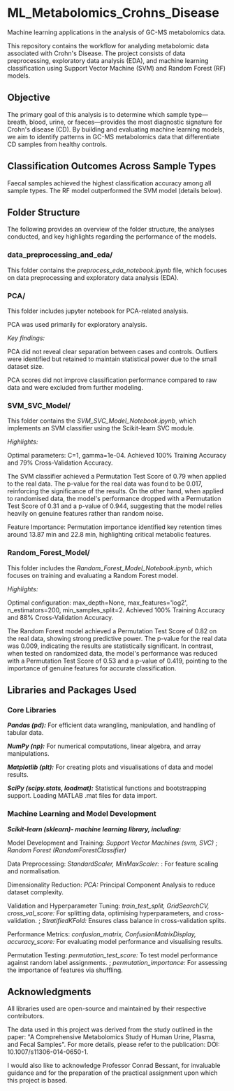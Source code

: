 # ML_Metabolomics_Crohns_Disease
Machine learning applications in the analysis of GC-MS metabolomics data.

This repository contains the workflow for analyding metabolomic data associated with Crohn's Disease. The project consists of data preprocessing, exploratory data analysis (EDA), and machine learning classification using Support Vector Machine (SVM) and Random Forest (RF) models.

## Objective
The primary goal of this analysis is to determine which sample type—breath, blood, urine, or faeces—provides the most diagnostic signature for Crohn's disease (CD). By building and evaluating machine learning models, we aim to identify patterns in GC-MS metabolomics data that differentiate CD samples from healthy controls.

## Classification Outcomes Across Sample Types

Faecal samples achieved the highest classification accuracy among all sample types.
The RF model outperformed the SVM model (details below).

## Folder Structure

The following provides an overview of the folder structure, the analyses conducted, and key highlights regarding the performance of the models.

### data_preprocessing_and_eda/
This folder contains the *preprocess_eda_notebook.ipynb* file, which focuses on data preprocessing and exploratory data analysis (EDA). 

### PCA/
This folder includes jupyter notebook for PCA-related analysis. 

PCA was used primarily for exploratory analysis.

*Key findings:*

PCA did not reveal clear separation between cases and controls. Outliers were identified but retained to maintain statistical power due to the small dataset size.

PCA scores did not improve classification performance compared to raw data and were excluded from further modeling.

### SVM_SVC_Model/
This folder contains the *SVM_SVC_Model_Notebook.ipynb*, which implements an SVM classifier using the Scikit-learn SVC module.

*Highlights:*

Optimal parameters: C=1, gamma=1e-04. Achieved 100% Training Accuracy and 79% Cross-Validation Accuracy.

The SVM classifier achieved a Permutation Test Score of 0.79 when applied to the real data. The p-value for the real data was found to be 0.017, reinforcing the significance of the results. On the other hand, when applied to randomised data, the model's performance dropped with a Permutation Test Score of 0.31 and a p-value of 0.944, suggesting that the model relies heavily on genuine features rather than random noise.

Feature Importance:
Permutation importance identified key retention times around 13.87 min and 22.8 min, highlighting critical metabolic features.

### Random_Forest_Model/
This folder includes the *Random_Forest_Model_Notebook.ipynb*, which focuses on training and evaluating a Random Forest model.

*Highlights:*

Optimal configuration: max_depth=None, max_features='log2', n_estimators=200, min_samples_split=2. Achieved 100% Training Accuracy and 88% Cross-Validation Accuracy.

The Random Forest model achieved a Permutation Test Score of 0.82 on the real data, showing strong predictive power. The p-value for the real data was 0.009, indicating the results are statistically significant. In contrast, when tested on randomized data, the model's performance was reduced with a Permutation Test Score of 0.53 and a p-value of 0.419, pointing to the importance of genuine features for accurate classification.

## Libraries and Packages Used

### Core Libraries

***Pandas (pd):*** For efficient data wrangling, manipulation, and handling of tabular data.

***NumPy (np):*** For numerical computations, linear algebra, and array manipulations.

***Matplotlib (plt):*** For creating plots and visualisations of data and model results.

***SciPy (scipy.stats, loadmat):*** 
Statistical functions and bootstrapping support.
Loading MATLAB .mat files for data import.


### Machine Learning and Model Development

***Scikit-learn (sklearn)- machine learning library, including:***

Model Development and Training:
*Support Vector Machines (svm, SVC)*
; *Random Forest (RandomForestClassifier)*

Data Preprocessing: 
*StandardScaler, MinMaxScaler:* : For feature scaling and normalisation.

Dimensionality Reduction: 
*PCA:* Principal Component Analysis to reduce dataset complexity.

Validation and Hyperparameter Tuning:
*train_test_split, GridSearchCV, cross_val_score:* For splitting data, optimising hyperparameters, and cross-validation.
; *StratifiedKFold:* Ensures class balance in cross-validation splits.

Performance Metrics:
*confusion_matrix, ConfusionMatrixDisplay, accuracy_score:* For evaluating model performance and visualising results.

Permutation Testing:
*permutation_test_score:* To test model performance against random label assignments.
; *permutation_importance:* For assessing the importance of features via shuffling.

## Acknowledgments

All libraries used are open-source and maintained by their respective contributors.

The data used in this project was derived from the study outlined in the paper: "A Comprehensive Metabolomics Study of Human Urine, Plasma, and Fecal Samples". For more details, please refer to the publication: DOI: 10.1007/s11306-014-0650-1.

I would also like to acknowledge Professor Conrad Bessant, for invaluable guidance and for the preparation of the practical assignment upon which this project is based.
